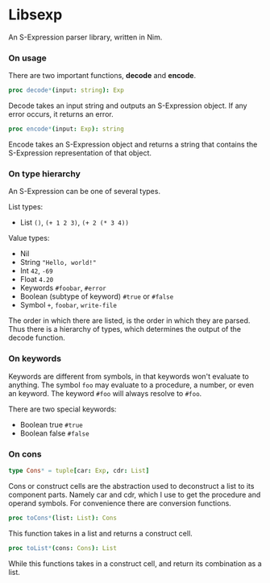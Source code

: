 # Libsexp

An S-Expression parser library, written in Nim.

### On usage

There are two important functions, **decode** and **encode**.

```nim
proc decode*(input: string): Exp
```
Decode takes an input string and outputs an S-Expression object.
If any error occurs, it returns an error.

```nim
proc encode*(input: Exp): string
```
Encode takes an S-Expression object and returns a string that contains the S-Expression representation of that object.

### On type hierarchy

An S-Expression can be one of several types.

List types:
- List `()`, `(+ 1 2 3)`, `(+ 2 (* 3 4))`

Value types:
- Nil
- String `"Hello, world!"`
- Int `42`, `-69`
- Float `4.20`
- Keywords `#foobar`, `#error`
- Boolean (subtype of keyword) `#true` or `#false`
- Symbol `+`, `foobar`, `write-file`

The order in which there are listed, is the order in which they are parsed.
Thus there is a hierarchy of types, which determines the output of the decode function.

### On keywords

Keywords are different from symbols, in that keywords won't evaluate to anything.
The symbol `foo` may evaluate to a procedure, a number, or even an keyword.
The keyword `#foo` will always resolve to `#foo`.

There are two special keywords:
- Boolean true `#true`
- Boolean false `#false`

### On cons

```nim
type Cons* = tuple[car: Exp, cdr: List]
```
Cons or construct cells are the abstraction used to deconstruct a list to its component parts.
Namely car and cdr, which I use to get the procedure and operand symbols. 
For convenience there are conversion functions.

```nim
proc toCons*(list: List): Cons
```
This function takes in a list and returns a construct cell.

```nim
proc toList*(cons: Cons): List
```
While this functions takes in a construct cell, and return its combination as a list.
